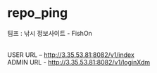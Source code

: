 # repo_ping
팀프 : 낚시 정보사이트 - FishOn<br/><br/>

USER URL – http://3.35.53.81:8082/v1/index<br/>
ADMIN URL - http://3.35.53.81:8082/v1/loginXdm

